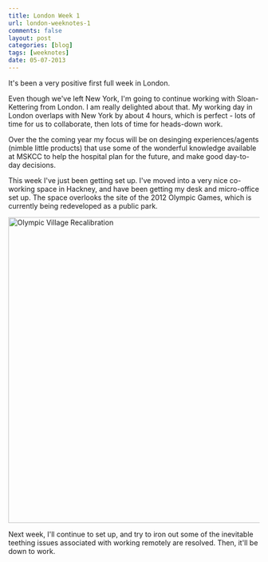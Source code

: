 ```yaml
---
title: London Week 1
url: london-weeknotes-1
comments: false
layout: post
categories: [blog]
tags: [weeknotes]
date: 05-07-2013
---
```

It's been a very positive first full week in London. 

Even though we've left New York, I'm going to continue working with Sloan-Kettering from London. I am really delighted about that. My working day in London overlaps with New York by about 4 hours, which is perfect - lots of time for us to collaborate, then lots of time for heads-down work. 

Over the the coming year my focus will be on desinging experiences/agents (nimble little products) that use some of the wonderful knowledge available at MSKCC to help the hospital plan for the future, and make good day-to-day decisions.

This week I've just been getting set up. I've moved into a very nice co-working space in Hackney, and have been getting my desk and micro-office set up. The space overlooks the site of the 2012 Olympic Games, which is currently being redeveloped as a public park.

<img src="http://farm4.staticflickr.com/3766/9212353117_ecd0ce2357_o.jpg" width="612" height="612" alt="Olympic Village Recalibration" class="photo">

Next week, I'll continue to set up, and try to iron out some of the inevitable teething issues associated with working remotely are resolved. Then, it'll be down to work. 
